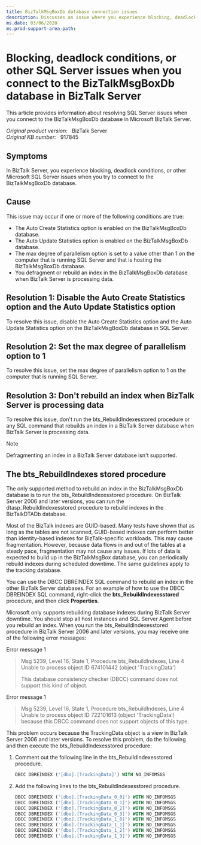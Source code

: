 ```yaml
---
title: BizTalkMsgBoxDb database connection issues
description: Discusses an issue where you experience blocking, deadlocks, or other connection issues when you try to connect to the BizTalkMsgBoxDb database. This issue may occur in BizTalk Server.
ms.date: 03/06/2020
ms.prod-support-area-path:
---
```

# Blocking, deadlock conditions, or other SQL Server issues when you connect to the BizTalkMsgBoxDb database in BizTalk Server

This article provides information about resolving SQL Server issues when you connect to the BizTalkMsgBoxDb database in Microsoft BizTalk Server.

_Original product version:_ &nbsp; BizTalk Server  
_Original KB number:_ &nbsp; 917845

## Symptoms

In BizTalk Server, you experience blocking, deadlock conditions, or other Microsoft SQL Server issues when you try to connect to the BizTalkMsgBoxDb database.

## Cause

This issue may occur if one or more of the following conditions are true:

- The Auto Create Statistics option is enabled on the BizTalkMsgBoxDb database.
- The Auto Update Statistics option is enabled on the BizTalkMsgBoxDb database.
- The max degree of parallelism option is set to a value other than 1 on the computer that is running SQL Server and that is hosting the BizTalkMsgBoxDb database.
- You defragment or rebuild an index in the BizTalkMsgBoxDb database when BizTalk Server is processing data.

## Resolution 1: Disable the Auto Create Statistics option and the Auto Update Statistics option

To resolve this issue, disable the Auto Create Statistics option and the Auto Update Statistics option on the BizTalkMsgBoxDb database in SQL Server.

## Resolution 2: Set the max degree of parallelism option to 1

To resolve this issue, set the max degree of parallelism option to 1 on the computer that is running SQL Server.

## Resolution 3: Don't rebuild an index when BizTalk Server is processing data

To resolve this issue, don't run the bts_RebuildIndexesstored procedure or any SQL command that rebuilds an index in a BizTalk Server database when BizTalk Server is processing data.

> [!NOTE]
> Defragmenting an index in a BizTalk Server database isn't supported.

## The bts_RebuildIndexes stored procedure

The only supported method to rebuild an index in the BizTalkMsgBoxDb database is to run the bts_RebuildIndexesstored procedure. On BizTalk Server 2006 and later versions, you can run the dtasp_RebuildIndexesstored procedure to rebuild indexes in the BizTalkDTADb database.

Most of the BizTalk indexes are GUID-based. Many tests have shown that as long as the tables are not scanned, GUID-based indexes can perform better than identity-based indexes for BizTalk-specific workloads. This may cause fragmentation. However, because data flows in and out of the tables at a steady pace, fragmentation may not cause any issues. If lots of data is expected to build up in the BizTalkMsgBox database, you can periodically rebuild indexes during scheduled downtime. The same guidelines apply to the tracking database.

You can use the DBCC DBREINDEX SQL command to rebuild an index in the other BizTalk Server databases. For an example of how to use the DBCC DBREINDEX SQL command, right-click the **bts_RebuildIndexesstored** procedure, and then click **Properties**.

Microsoft only supports rebuilding database indexes during BizTalk Server downtime. You should stop all host instances and SQL Server Agent before you rebuild an index. When you run the bts_RebuildIndexesstored procedure in BizTalk Server 2006 and later versions, you may receive one of the following error messages:

Error message 1

> Msg 5239, Level 16, State 1, Procedure bts_RebuildIndexes, Line 4 Unable to process object ID 674101442 (object 'TrackingData')
>
> This database consistency checker (DBCC) command does not support this kind of object.

Error message 1

> Msg 5239, Level 16, State 1, Procedure bts_RebuildIndexes, Line 4 Unable to process object ID 722101613 (object 'TrackingData') because this DBCC command does not support objects of this type.

This problem occurs because the TrackingData object is a view in BizTalk Server 2006 and later versions. To resolve this problem, do the following and then execute the bts_RebuildIndexesstored procedure:

1. Comment out the following line in the bts_RebuildIndexesstored procedure.

    ```sql
    DBCC DBREINDEX ('[dbo].[TrackingData]') WITH NO_INFOMSGS
    ```

2. Add the following lines to the bts_RebuildIndexesstored procedure.

    ```sql
    DBCC DBREINDEX ('[dbo].[TrackingData_0_0]') WITH NO_INFOMSGS
    DBCC DBREINDEX ('[dbo].[TrackingData_0_1]') WITH NO_INFOMSGS
    DBCC DBREINDEX ('[dbo].[TrackingData_0_2]') WITH NO_INFOMSGS
    DBCC DBREINDEX ('[dbo].[TrackingData_0_3]') WITH NO_INFOMSGS
    DBCC DBREINDEX ('[dbo].[TrackingData_1_0]') WITH NO_INFOMSGS
    DBCC DBREINDEX ('[dbo].[TrackingData_1_1]') WITH NO_INFOMSGS
    DBCC DBREINDEX ('[dbo].[TrackingData_1_2]') WITH NO_INFOMSGS
    DBCC DBREINDEX ('[dbo].[TrackingData_1_3]') WITH NO_INFOMSGS
    ```
